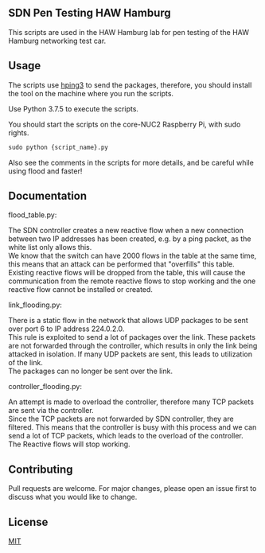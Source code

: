 ## SDN Pen Testing HAW Hamburg

This scripts are used in the HAW Hamburg lab for pen testing of the HAW Hamburg networking test car.

## Usage

The scripts use [hping3](https://linux.die.net/man/8/hping3) to send the packages, therefore, you should install the tool on the machine where you run the scripts.

Use Python 3.7.5 to execute the scripts.

You should start the scripts on the core-NUC2 Raspberry Pi, with sudo rights.

```python
sudo python {script_name}.py
```
Also see the comments in the scripts for more details, and be careful while using flood and faster!

## Documentation
flood_table.py:

The SDN controller creates a new reactive flow when a new connection between two IP addresses has been created, e.g. by a ping packet, as the white list only allows this.\
We know that the switch can have 2000 flows in the table at the same time, this means that an attack can be performed that "overfills" this table.\
Existing reactive flows will be dropped from the table, this will cause the communication from the remote reactive flows to stop working and the one reactive flow cannot be installed or created.

link_flooding.py:

There is a static flow in the network that allows UDP packages to be sent over port 6 to IP address 224.0.2.0.\
This rule is exploited to send a lot of packages over the link. These packets are not forwarded through the controller, which results in only the link being attacked in isolation. If many UDP packets are sent, this leads to utilization of the link.\
The packages can no longer be sent over the link.

controller_flooding.py:

An attempt is made to overload the controller, therefore many TCP packets are sent via the controller.\
Since the TCP packets are not forwarded by SDN controller, they are filtered. This means that the controller is busy with this process and we can send a lot of TCP packets, which leads to the overload of the controller.\
The Reactive flows will stop working.

## Contributing
Pull requests are welcome. For major changes, please open an issue first to discuss what you would like to change.

## License
[MIT](https://choosealicense.com/licenses/mit/)